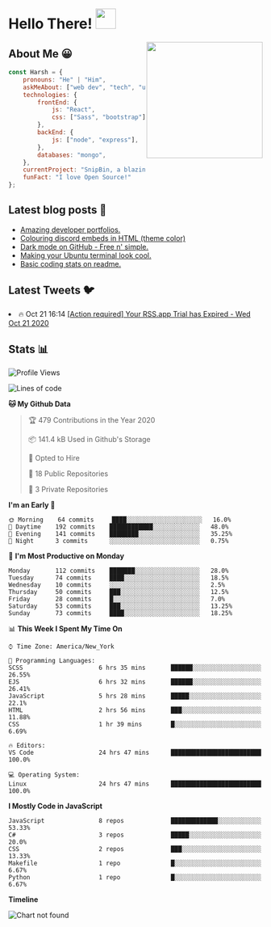 # Hello There! <img src="https://media.giphy.com/media/hvRJCLFzcasrR4ia7z/giphy.gif" width="40px"></a>

<img align='right' src="https://media.giphy.com/media/M9gbBd9nbDrOTu1Mqx/giphy.gif" width="230">


## About Me :grinning:

```javascript
const Harsh = {
    pronouns: "He" | "Him",
    askMeAbout: ["web dev", "tech", "unity"],
    technologies: {
        frontEnd: {
            js: "React",
            css: ["Sass", "bootstrap"]
        },
        backEnd: {
            js: ["node", "express"],
        },
        databases: "mongo",
    },
    currentProject: "SnipBin, a blazing fast, open source and elegant alternative to PasteBin.",
    funFact: "I love Open Source!"
};
```


## Latest blog posts :book:
<!-- BLOG-POST-LIST:START -->
- [Amazing developer portfolios.](https://dev.to/harshhhdev/amazing-developer-portfolios-1fh3)
- [Colouring discord embeds in HTML (theme color)](https://dev.to/harshhhdev/colouring-discord-embeds-in-html-theme-color-2kio)
- [Dark mode on GitHub - Free n' simple.](https://dev.to/harshhhdev/dark-mode-on-github-free-n-simple-562j)
- [Making your Ubuntu terminal look cool.](https://dev.to/harshhhdev/making-your-linux-terminal-look-cool-535n)
- [Basic coding stats on readme.](https://dev.to/harshhhdev/basic-coding-stats-on-readme-246c)
<!-- BLOG-POST-LIST:END -->

## Latest Tweets :bird:

<!-- LATEST-TWEETS:START -->
<li>🔥 Oct 21 16:14 <a href='https://rss.app'>[Action required] Your RSS.app Trial has Expired - Wed Oct 21 2020</a></li>

<!-- LATEST-TWEETS:END -->


## Stats :bar_chart:

<!--START_SECTION:waka-->
![Profile Views](http://img.shields.io/badge/Profile%20Views-20-blue)

![Lines of code](https://img.shields.io/badge/From%20Hello%20World%20I%27ve%20Written-16.8%20million%20lines%20of%20code-blue)

**🐱 My Github Data** 

> 🏆 479 Contributions in the Year 2020
 > 
> 📦 141.4 kB Used in Github's Storage 
 > 
> 💼 Opted to Hire
 > 
> 📜 18 Public Repositories
 > 
> 🔑 3 Private Repositories 

**I'm an Early 🐤** 

```text
🌞 Morning    64 commits     ████░░░░░░░░░░░░░░░░░░░░░   16.0% 
🌆 Daytime    192 commits    ████████████░░░░░░░░░░░░░   48.0% 
🌃 Evening    141 commits    ████████░░░░░░░░░░░░░░░░░   35.25% 
🌙 Night      3 commits      ░░░░░░░░░░░░░░░░░░░░░░░░░   0.75%

```
📅 **I'm Most Productive on Monday** 

```text
Monday       112 commits    ███████░░░░░░░░░░░░░░░░░░   28.0% 
Tuesday      74 commits     ████░░░░░░░░░░░░░░░░░░░░░   18.5% 
Wednesday    10 commits     ░░░░░░░░░░░░░░░░░░░░░░░░░   2.5% 
Thursday     50 commits     ███░░░░░░░░░░░░░░░░░░░░░░   12.5% 
Friday       28 commits     █░░░░░░░░░░░░░░░░░░░░░░░░   7.0% 
Saturday     53 commits     ███░░░░░░░░░░░░░░░░░░░░░░   13.25% 
Sunday       73 commits     ████░░░░░░░░░░░░░░░░░░░░░   18.25%

```


📊 **This Week I Spent My Time On** 

```text
⌚︎ Time Zone: America/New_York

💬 Programming Languages: 
SCSS                     6 hrs 35 mins       ██████░░░░░░░░░░░░░░░░░░░   26.55% 
EJS                      6 hrs 32 mins       ██████░░░░░░░░░░░░░░░░░░░   26.41% 
JavaScript               5 hrs 28 mins       █████░░░░░░░░░░░░░░░░░░░░   22.1% 
HTML                     2 hrs 56 mins       ███░░░░░░░░░░░░░░░░░░░░░░   11.88% 
CSS                      1 hr 39 mins        █░░░░░░░░░░░░░░░░░░░░░░░░   6.69%

🔥 Editors: 
VS Code                  24 hrs 47 mins      █████████████████████████   100.0%

💻 Operating System: 
Linux                    24 hrs 47 mins      █████████████████████████   100.0%

```

**I Mostly Code in JavaScript** 

```text
JavaScript               8 repos             █████████████░░░░░░░░░░░░   53.33% 
C#                       3 repos             █████░░░░░░░░░░░░░░░░░░░░   20.0% 
CSS                      2 repos             ███░░░░░░░░░░░░░░░░░░░░░░   13.33% 
Makefile                 1 repo              █░░░░░░░░░░░░░░░░░░░░░░░░   6.67% 
Python                   1 repo              █░░░░░░░░░░░░░░░░░░░░░░░░   6.67%

```


**Timeline**

![Chart not found](https://github.com/harshhhdev/harshhhdev/blob/master/charts/bar_graph.png) 


<!--END_SECTION:waka-->
